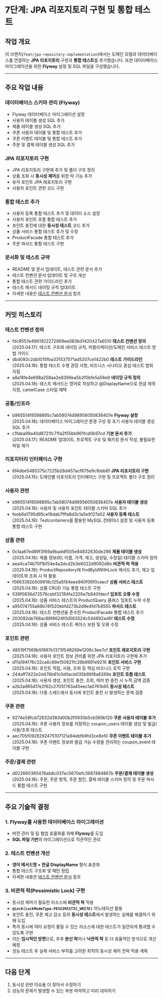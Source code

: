 # 7단계: JPA 리포지토리 구현 및 통합 테스트

## 작업 개요

이 브랜치(`feat/jpa-repository-implementation`)에서는 도메인 모델과 데이터베이스를 연결하는 **JPA 리포지토리** 구현과 **통합 테스트**를 추가했습니다. 또한 데이터베이스 마이그레이션을 위한 **Flyway** 설정 및 SQL 파일을 구성했습니다.

---

## 주요 작업 내용

### 데이터베이스 스키마 관리 (Flyway)

- Flyway 데이터베이스 마이그레이션 설정 
- 사용자 테이블 생성 SQL 추가
- 제품 테이블 생성 SQL 추가
- 쿠폰 사용자 테이블 및 통합 테스트 추가
- 쿠폰 이벤트 테이블 및 통합 테스트 추가
- 주문 및 결제 테이블 생성 SQL 추가

### JPA 리포지토리 구현

- JPA 리포지토리 구현체 추가 및 폴더 구조 정리
- 상품 조회 시 **동시성 제어**를 위한 락 기능 추가
- 유저 포인트 JPA 레포지토리 구현
- 사용자 포인트 관련 코드 구현

### 통합 테스트 추가

- 사용자 등록 통합 테스트 추가 및 데이터 소스 설정
- 사용자 포인트 흐름 통합 테스트 추가
- 포인트 충전에 대한 **동시성 테스트** 코드 추가
- 상품 서비스 통합 테스트 추가 및 수정
- ProductFacade 통합 테스트 추가
- 주문 파사드 통합 테스트 구현

### 문서화 및 테스트 규약

- README 및 문서 업데이트, 테스트 관련 문서 추가
- 테스트 컨벤션 문서 업데이트 및 구조 개선
- 통합 테스트 관련 가이드라인 추가
- 테스트 메서드 네이밍 규칙 업데이트
- 자세한 내용은 [테스트 컨벤션 문서](../conventions/test-conventions.md) 참조

---

## 커밋 히스토리

### 테스트 컨벤션 정의
- fdc8557e4961922272669ee083bd1420427a6510 **테스트 컨벤션 정의** (2025.04.17): 테스트 구조와 네이밍 규칙, 어플리케이션/도메인 서비스 테스트 방법 가이드
- dbd092c2db1015fba331537571ad5207ce1422b0 **테스트 가이드라인** (2025.04.18): 통합 테스트 수행 권장 사항, 비즈니스 시나리오 중심 테스트 범위 지침
- a8a18fe4e698a258aa2e8399ea5b2f0bfe5a56e9 **네이밍 규칙 정의** (2025.04.18): 테스트 메서드는 영어로 작성하고 @DisplayName으로 한글 제목 지정, camelCase 스타일 채택


### 공통/인프라
- b965514f8598895c7ab58074d98956050836407e **Flyway 설정** (2025.04.18): 데이터베이스 마이그레이션 환경 구성 및 초기 사용자 테이블 생성 SQL 추가
- c1faba99a40d8721fc71fa2f55bb961fcd0b97cd **기본 문서 추가** (2025.04.17): README 업데이트, 프로젝트 구조 및 패키징 문서 작성, 불필요한 파일 제거


### 리포지터리 인터페이스 구현 
- 6f4dbe5485375c7225b28d457acf675e9cfbbb6f **JPA 리포지토리 구현** (2025.04.15): 도메인별 리포지토리 인터페이스 구현 및 프로젝트 폴더 구조 정리

### 사용자 관련
- b965514f8598895c7ab58074d98956050836407e **사용자 테이블 생성** (2025.04.18): 사용자 및 사용자 포인트 테이블 스키마 SQL 추가
- feeb6a1795d95ce19dab7fffa8d3c1a5e9127a02 **사용자 등록 테스트** (2025.04.18): Testcontainers를 활용한 MySQL 컨테이너 설정 및 사용자 등록 통합 테스트 구현

### 상품 관련
- 0c1aa67ed89f3f69a9baddf505e84832630de296 **제품 테이블 생성** (2025.04.18): 제품 정보(ID, 이름, 가격, 재고, 생성일, 수정일) 테이블 스키마 정의
- aea4ca74b70f1bf54e4a2dcd2b3e6022d9092d8e **비관적 락 적용** (2025.04.18): ProductRepository에 findByIdWithLock 메서드 추가, 재고 업데이트와 조회 시 락 활용
- f5663382b509918c125a5f84eee940f06f0ceecf **상품 서비스 테스트** (2025.04.18): 상품 CRUD 기능 통합 테스트 구현
- 539f0836d72576cebf32184fa2205e7b840fdecf **임포트 오류 수정** (2025.04.18): 상품 서비스 테스트의 ProductQuery 클래스 임포트 누락 수정
- a95074755a88b74f520ebfd273b2d9e4fd7b8555 **파사드 테스트** (2025.04.18): 테스트 컨벤션을 준수한 ProductFacade 통합 테스트 추가
- 203082de768ac88f8624f0d563524c544892ad6f **테스트 수정** (2025.04.18): 상품 서비스 테스트 케이스 보완 및 오류 수정

### 포인트 관련
- 48519f7569b5f897b1373f548269e1206c3ee7cf **포인트 레포지토리 구현** (2025.04.18): 사용자 포인트 정보 관리를 위한 JPA 리포지토리 구현체 추가
- d11a194f76c32ca6c89e150821fc26b9891e9216 **포인트 서비스 구현** (2025.04.18): 포인트 적립, 사용, 조회 등 핵심 비즈니스 로직 구현
- 244aff7422e2d476b61c0d0ecb035b86f8a6289e **포인트 흐름 테스트** (2025.04.18): 사용자 생성, 포인트 충전, 조회, 여러 번 충전 시 누적 금액 검증
- a2b2a985d17e2f82c2705f783a45eec1a0761b65 **동시성 테스트** (2025.04.18): 다중 스레드에서 동시에 포인트 충전 시 발생하는 문제 검증

### 쿠폰 관련
- 9274e58fcd72832d383d00b2f0930b5cb569b120 **쿠폰 사용자 테이블 추가** (2025.04.18): 쿠폰 사용자 정보를 저장하는 coupon_users 테이블 생성 및 발급/사용/조회 테스트
- aec705f0928292475107121a94ebfb6fd3ce8e10 **쿠폰 이벤트 테이블 추가** (2025.04.18): 쿠폰 이벤트 정보와 발급 가능 수량을 관리하는 coupon_event 테이블 구현

### 주문/결제 관련
- d022660365476ab8c037ec5670efc3987484867b **주문/결제 테이블 생성** (2025.04.18): 주문, 주문 항목, 주문 할인, 결제 테이블 스키마 정의 및 주문 파사드 통합 테스트 구현

---

## 주요 기술적 결정

### 1. **Flyway를 사용한 데이터베이스 마이그레이션**
   - 버전 관리 및 팀 협업 효율화를 위해 **Flyway**를 도입
   - **SQL 파일 기반**의 마이그레이션으로 직관적인 관리

### 2. **테스트 컨벤션 개선**
   - **영어 메서드명 + 한글 DisplayName** 형식 표준화
   - 통합 테스트 구조화 및 패턴 정립
   - 자세한 내용은 [테스트 컨벤션 문서](../conventions/test-conventions.md) 참조

### 3. **비관적 락(Pessimistic Lock) 구현**
   - 동시성 제어가 필요한 리소스에 **비관적 락** 적용
   - **`@Lock(LockModeType.PESSIMISTIC_WRITE)`** 어노테이션 활용
   - 포인트 충전, 쿠폰 재고 감소 등의 **동시성 테스트**에서 발생하는 실패를 해결하기 위해 도입
   - 특히 동시에 여러 요청이 몰릴 수 있는 리소스에 대한 테스트가 일관되게 통과할 수 있도록 구현
   - 이는 **임시적인 방편**으로, 추후 **분산 락**이나 **낙관적 락** 등 더 효율적인 방식으로 개선 예정
   - 성능 테스트 후 실제 서비스 부하를 고려한 최적의 동시성 제어 전략 적용 계획


---

## 다음 단계

1. 동시성 관련 이슈들 더 찾아서 수정하기
2. 성능의 문제가 발생할 수 있는 부분 파악하고 미리 대처하기